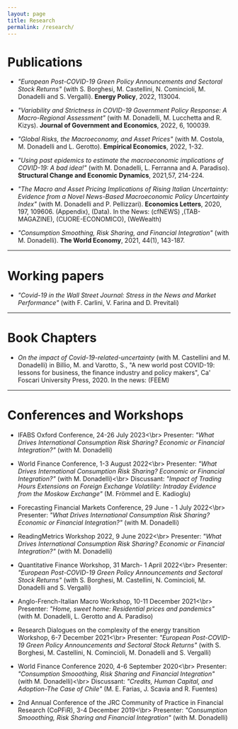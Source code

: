 ```yaml
---
layout: page
title: Research
permalink: /research/
---
```


# Publications
- *"European Post-COVID-19 Green Policy Announcements and Sectoral Stock Returns"* (with S. Borghesi, M. Castellini, N. Comincioli, M. Donadelli and S. Vergalli). **Energy Policy**, 2022, 113004.

- *"Variability and Strictness in COVID-19 Government Policy Response: A Macro-Regional Assessment"* (with M. Donadelli, M. Lucchetta and R. Kizys). **Journal of Government and Economics**, 2022, 6, 100039.

- *"Global Risks, the Macroeconomy, and Asset Prices"* (with M. Costola, M. Donadelli and L. Gerotto). **Empirical Economics**, 2022, 1-32.

- *"Using past epidemics to estimate the macroeconomic implications of COVID-19: A bad idea!"* (with M. Donadelli, L. Ferranna and A. Paradiso). **Structural Change and Economic Dynamics**,  2021,57, 214-224. 

- *"The Macro and Asset Pricing Implications of Rising Italian Uncertainty: Evidence from a Novel News-Based Macroeconomic Policy Uncertainty Index"* (with M. Donadelli and P. Pellizzari).  **Economics Letters**, 2020, 197, 109606.  (Appendix), (Data).  In the News: (cfNEWS) ,(TAB-MAGAZINE), (CUORE-ECONOMICO), (WeWealth)

- *"Consumption Smoothing, Risk Sharing, and Financial Integration"* (with M. Donadelli). **The World Economy**, 2021, 44(1), 143-187. 

---

# Working papers
- *"Covid-19 in the Wall Street Journal: Stress in the News and Market Performance"* (with F. Carlini, V. Farina and D. Previtali) 

---

# Book Chapters
- *On the impact of Covid-19-related-uncertainty* (with M. Castellini and M. Donadelli) in Billio, M. and Varotto, S., "A new world post COVID-19: lessons for business, the finance industry and policy makers", Ca' Foscari University Press,  2020. In the news: (FEEM) 

---

# Conferences and Workshops

- IFABS Oxford Conference, 24-26 July 2023<\br>
  Presenter: *"What Drives International Consumption Risk Sharing? Economic or Financial Integration?"* (with M. Donadelli)

- World Finance Conference, 1-3 August 2022<\br>
  Presenter: *"What Drives International Consumption Risk Sharing? Economic or Financial Integration?"* (with M. Donadelli)<\br>
  Discussant: *"Impact of Trading Hours Extensions on Foreign Exchange Volatility: Intraday Evidence from the Moskow Exchange"* (M. Frömmel and E. Kadioglu)

- Forecasting Financial Markets Conference, 29 June - 1 July 2022<\br>
  Presenter: *"What Drives International Consumption Risk Sharing? Economic or Financial Integration?"* (with M. Donadelli)

- ReadingMetrics Workshop 2022, 9 June 2022<\br>
  Presenter: *"What Drives International Consumption Risk Sharing? Economic or Financial Integration?"* (with M. Donadelli)

- Quantitative Finance Workshop, 31 March- 1 April 2022<\br>
  Presenter: *"European Post-COVID-19 Green Policy Announcements and Sectoral Stock Returns"* (with S. Borghesi, M. Castellini, N. Comincioli, M. Donadelli and S. Vergalli)

- Anglo-French-Italian Macro Workshop, 10-11 December 2021<\br>
  Presenter: *"Home, sweet home: Residential prices and pandemics"* (with M. Donadelli, L. Gerotto and A. Paradiso)

- Research Dialogues on the complexity of the energy transition Workshop, 6-7 December 2021<\br>
  Presenter: *"European Post-COVID-19 Green Policy Announcements and Sectoral Stock Returns"* (with S. Borghesi, M. Castellini, N. Comincioli, M. Donadelli and S. Vergalli)

- World Finance Conference 2020, 4-6 September 2020<\br>
  Presenter: *"Consumption Smooothing, Risk Sharing and Financial Integration"* (with M. Donadelli)<\br>
  Discussant: *"Credits, Human Capital, and Adoption-The Case of Chile"* (M. E. Farias, J. Scavia and R. Fuentes) 

- 2nd Annual Conference of the JRC Community of Practice in Financial Research (CoPFiR), 3-4 December 2019<\br>
  Presenter: *"Consumption Smooothing, Risk Sharing and Financial Integration"* (with M. Donadelli)

